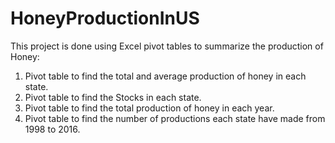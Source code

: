 # HoneyProductionInUS
This project is done using Excel pivot tables to summarize the production of Honey:
1. Pivot table to find the total and average production of honey in each state.
2. Pivot table to find the Stocks in each state.
3. Pivot table to find the total production of honey in each year.
4. Pivot table to find the number of productions each state have made from 1998 to 2016.
